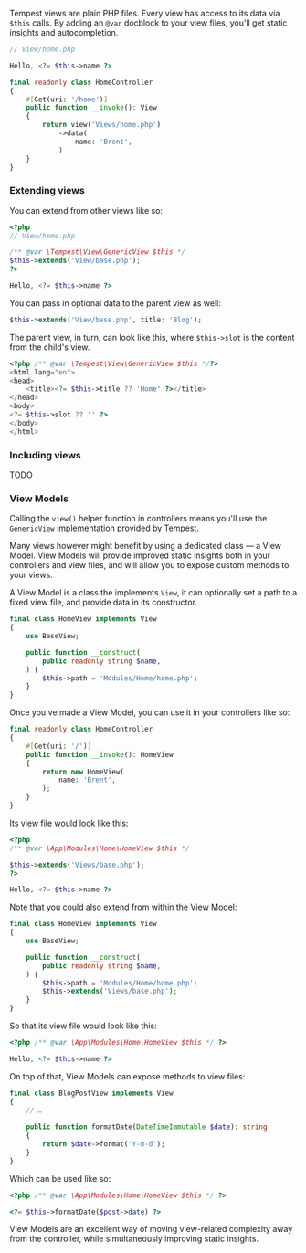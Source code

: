 Tempest views are plain PHP files. Every view has access to its data via `$this` calls. By adding an `@var` docblock to your view files, you'll get static insights and autocompletion.

```php
// View/home.php

Hello, <?= $this->name ?>
```

```php
final readonly class HomeController
{
    #[Get(uri: '/home')]
    public function __invoke(): View
    {
        return view('Views/home.php')
            ->data(
                name: 'Brent',
            )
    }
}
```

### Extending views

You can extend from other views like so:

```php
<?php 
// View/home.php

/** @var \Tempest\View\GenericView $this */ 
$this->extends('View/base.php');
?>

Hello, <?= $this->name ?>
```

You can pass in optional data to the parent view as well:

```php
$this->extends('View/base.php', title: 'Blog');
```

The parent view, in turn, can look like this, where `$this->slot` is the content from the child's view.

```php
<?php /** @var \Tempest\View\GenericView $this */?>
<html lang="en">
<head>
    <title><?= $this->title ?? 'Home' ?></title>
</head>
<body>
<?= $this->slot ?? '' ?>
</body>
</html>
```

### Including views

TODO

### View Models

Calling the `view()` helper function in controllers means you'll use the `GenericView` implementation provided by Tempest.

Many views however might benefit by using a dedicated class — a View Model. View Models will provide improved static insights both in your controllers and view files, and will allow you to expose custom methods to your views.

A View Model is a class the implements `View`, it can optionally set a path to a fixed view file, and provide data in its constructor. 

```php
final class HomeView implements View
{
    use BaseView;

    public function __construct(
        public readonly string $name,
    ) {
        $this->path = 'Modules/Home/home.php';
    }
}
```

Once you've made a View Model, you can use it in your controllers like so:

```php
final readonly class HomeController
{
    #[Get(uri: '/')]
    public function __invoke(): HomeView
    {
        return new HomeView(
            name: 'Brent',
        );
    }
}
```

Its view file would look like this:

```php
<?php
/** @var \App\Modules\Home\HomeView $this */

$this->extends('Views/base.php');
?>

Hello, <?= $this->name ?>
```

Note that you could also extend from within the View Model:

```php
final class HomeView implements View
{
    use BaseView;

    public function __construct(
        public readonly string $name,
    ) {
        $this->path = 'Modules/Home/home.php';
        $this->extends('Views/base.php');
    }
}
```

So that its view file would look like this:

```php
<?php /** @var \App\Modules\Home\HomeView $this */ ?>

Hello, <?= $this->name ?>
```

On top of that, View Models can expose methods to view files:

```php
final class BlogPostView implements View
{
    // …
    
    public function formatDate(DateTimeImmutable $date): string
    {
        return $date->format('Y-m-d');
    }
}
```

Which can be used like so:

```php
<?php /** @var \App\Modules\Home\HomeView $this */ ?>

<?= $this->formatDate($post->date) ?>
```

View Models are an excellent way of moving view-related complexity away from the controller, while simultaneously improving static insights.